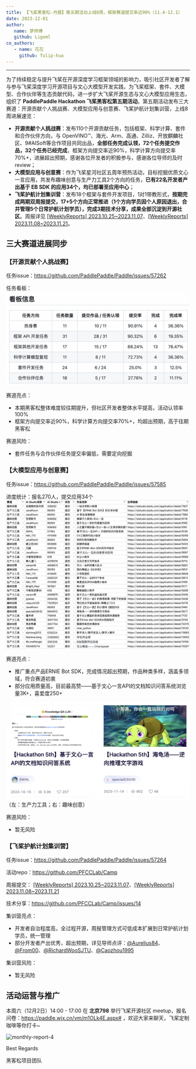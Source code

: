 ```yaml
---
title: 【飞桨黑客松-月报】第五期活动上线8周，框架赛道提交率近90%（11.4-12.1）
date: 2023-12-01
author:
   name: 梦师傅
   github: Ligoml
co_authors:
   - name: 花花
     github: Tulip-hua
---
```


---

为了持续稳定与提升飞桨在开源深度学习框架领域的影响力，吸引社区开发者了解与参与飞桨深度学习开源项目与文心大模型开发实践，为飞桨框架、套件、大模型、合作伙伴等生态贡献代码，进一步扩大飞桨开源生态与文心大模型应用生态，组织了 **PaddlePaddle Hackathon 飞桨黑客松第五期活动**。第五期活动发布三大赛道：开源贡献个人挑战赛、大模型应用与创意赛、飞桨护航计划集训营，上线8周进展速览：

-  **开源贡献个人挑战赛**：发布110个开源贡献任务，包括框架、科学计算、套件和合作伙伴方向，与 OpenVINO™、海光、Arm、高通、Zilliz、开放麒麟社区、9#AISoft等合作项目共同出品，**全部任务完成认领，72个任务提交作品，32个任务已经完成**，框架方向提交率近90%，科学计算方向提交率70%+，进展超出预期，感谢各位开发者的积极参与，感谢各位导师的及时 review；
-  **大模型应用与创意赛**：作为飞桨星河社区五周年预热活动，目标挖掘优质文心一言应用，共发布趣味创意与生产力工具2个方向的任务，**已有22名开发者产出基于 EB SDK 的应用34个，均已部署至应用中心**；
-  **飞桨护航计划集训营**：发布18个框架与套件开发项目，1对1带教形式，**按期完成两期双周报提交，17+5个方向正常推进（1个方向学员因个人原因退出，合并管理5个日常护航计划学员），完成3期技术分享，成果全部沉淀到开源社区**。周报详见 [[WeeklyReports] 2023.10.25~2023.11.07](https://github.com/PFCCLab/Camp/issues/54)、[[WeeklyReports] 2023.11.08~2023.11.21](https://github.com/PFCCLab/Camp/issues/77)。

## 三大赛道进展同步

### 【开源贡献个人挑战赛】

任务issue：https://github.com/PaddlePaddle/Paddle/issues/57262

任务看板：
![monthly-report-1](../images/hackathon-5th-monthly-report-2/monthly-report-2-1.png)

赛道亮点：

-  本期黑客松整体难度较往期提升，但社区开发者整体水平提高，活动认领率100%
-  框架方向提交率近90%，科学计算方向提交率70%+，均超出预期，高于往期黑客松

赛道风险：

-  套件任务与合作伙伴任务提交率偏低，需要定向挖掘

### 【大模型应用与创意赛】

任务issue：https://github.com/PaddlePaddle/Paddle/issues/57585

进度统计：报名270人，提交应用34个
![monthly-report-2](../images/hackathon-5th-monthly-report-2/monthly-report-2-2.png)

赛道亮点：

-  推广重点产品ERNIE Bot SDK，完成情况超出预期，作品种类多样，涵盖多领域，符合赛道初衷
-  部分应用质量高，目前最高赞——基于文心一言API的文档知识问答系统浏览量3K+，喜爱度250+

![monthly-report-3](../images/hackathon-5th-monthly-report-2/monthly-report-2-3.png)
（左：生产力工具；右：趣味创意）

赛道风险：

-  暂无风险

### 【飞桨护航计划集训营】

任务issue：https://github.com/PaddlePaddle/Paddle/issues/57264

活动repo：https://github.com/PFCCLab/Camp

周报提交： [[WeeklyReports] 2023.10.25~2023.11.07](https://github.com/PFCCLab/Camp/issues/54)、[[WeeklyReports] 2023.11.08~2023.11.21](https://github.com/PFCCLab/Camp/issues/77)

技术分享：https://github.com/PFCCLab/Camp/issues/14

集训营亮点：

-  开发者自治程度高，全过程开源，周报管理方式可低成本扩展到日常护航计划学员，统一管理
-  部分开发者产出优秀，超出预期，详见导师点评：[@Aurelius84](https://github.com/PFCCLab/Camp/blob/main/WeeklyReports/19_RyanHuang/[WeeklyReport]2023.11.08~2023.11.21.md#导师点评)、[@From00](https://github.com/PFCCLab/Camp/blob/main/WeeklyReports/10_AndSonder/[WeeklyReport]2023.11.9~2023.11.22.md#导师点评)、[@RichardWooSJTU](https://github.com/PFCCLab/Camp/blob/main/WeeklyReports/06_Wanglongzhi2001/[WeeklyReport]2023.11.08~2023.11.21.md#导师点评)、[@Caozhou1995](https://github.com/PFCCLab/Camp/tree/main/WeeklyReports/12_Corle-hyz#导师点评)

集训营风险：

-  暂无风险

## 活动运营与推广

本周六（12月2日）14:00 - 17:00 在 **北京798** 举行飞桨开源社区 meetup，报名问卷：https://paddle.wjx.cn/vm/m1OLk4E.aspx# ，欢迎大家来聊天，飞桨定制咖啡等你打卡~

![monthly-report-4](../images/hackathon-5th-monthly-report-2/monthly-report-2-4.png)

Best Regards

黑客松项目团队
